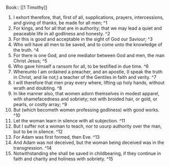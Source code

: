  Book:: [[1 Timothy]]
 1. I exhort therefore, that, first of all, supplications, prayers, intercessions, and giving of thanks, be made for all men; ^1
 2. For kings, and for all that are in authority; that we may lead a quiet and peaceable life in all godliness and honesty. ^2
 3. For this is good and acceptable in the sight of God our Saviour; ^3
 4. Who will have all men to be saved, and to come unto the knowledge of the truth. ^4
 5. For there is one God, and one mediator between God and men, the man Christ Jesus; ^5
 6. Who gave himself a ransom for all, to be testified in due time. ^6
 7. Whereunto I am ordained a preacher, and an apostle, (I speak the truth in Christ, and lie not;) a teacher of the Gentiles in faith and verity. ^7
 8. I will therefore that men pray every where, lifting up holy hands, without wrath and doubting. ^8
 9. In like manner also, that women adorn themselves in modest apparel, with shamefacedness and sobriety; not with broided hair, or gold, or pearls, or costly array; ^9
 10. But (which becometh women professing godliness) with good works. ^10
 11. Let the woman learn in silence with all subjection. ^11
 12. But I suffer not a woman to teach, nor to usurp authority over the man, but to be in silence. ^12
 13. For Adam was first formed, then Eve. ^13
 14. And Adam was not deceived, but the woman being deceived was in the transgression. ^14
 15. Notwithstanding she shall be saved in childbearing, if they continue in faith and charity and holiness with sobriety. ^15
